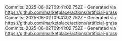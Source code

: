 Commits: 2025-06-02T09:41:02.752Z - Generated via https://github.com/marketplace/actions/artificial-grass
<br>
Commits: 2025-06-02T09:41:02.752Z - Generated via https://github.com/marketplace/actions/artificial-grass
<br>
Commits: 2025-06-02T09:41:02.752Z - Generated via https://github.com/marketplace/actions/artificial-grass
<br>
